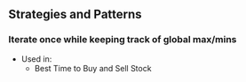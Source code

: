 ## Strategies and Patterns

### Iterate once while keeping track of global max/mins
- Used in:
    - Best Time to Buy and Sell Stock